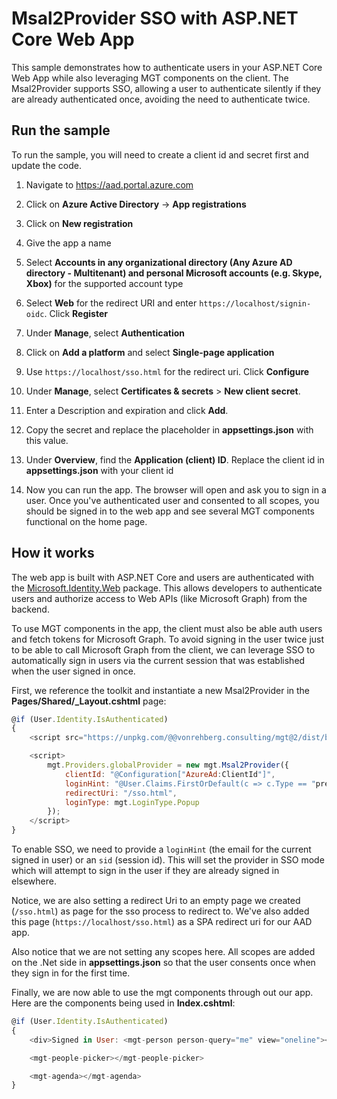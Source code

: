 # Msal2Provider SSO with ASP.NET Core Web App

This sample demonstrates how to authenticate users in your ASP.NET Core Web App while also leveraging MGT components on the client. The Msal2Provider supports SSO, allowing a user to authenticate silently if they are already authenticated once, avoiding the need to authenticate twice.

## Run the sample

To run the sample, you will need to create a client id and secret first and update the code.

1. Navigate to https://aad.portal.azure.com

1. Click on **Azure Active Directory** -> **App registrations**

1. Click on **New registration**

1. Give the app a name

1. Select **Accounts in any organizational directory (Any Azure AD directory - Multitenant) and personal Microsoft accounts (e.g. Skype, Xbox)** for the supported account type

1. Select **Web** for the redirect URI and enter `https://localhost/signin-oidc`. Click **Register**

1. Under **Manage**, select **Authentication**

1. Click on **Add a platform** and select **Single-page application**

1. Use `https://localhost/sso.html` for the redirect uri. Click **Configure**

1. Under **Manage**, select **Certificates & secrets** > **New client secret**.

1. Enter a Description and expiration and click **Add**.

1. Copy the secret and replace the placeholder in **appsettings.json** with this value.

1. Under **Overview**, find the **Application (client) ID**. Replace the client id in **appsettings.json** with your client id

1. Now you can run the app. The browser will open and ask you to sign in a user. Once you've authenticated user and consented to all scopes, you should be signed in to the web app and see several MGT components functional on the home page.

## How it works

The web app is built with ASP.NET Core and users are authenticated with the [Microsoft.Identity.Web](https://www.nuget.org/packages/Microsoft.Identity.Web) package. This allows developers to authenticate users and authorize access to Web APIs (like Microsoft Graph) from the backend.

To use MGT components in the app, the client must also be able auth users and fetch tokens for Microsoft Graph. To avoid signing in the user twice just to be able to call Microsoft Graph from the client, we can leverage SSO to automatically sign in users via the current session that was established when the user signed in once.

First, we reference the toolkit and instantiate a new Msal2Provider in the **Pages/Shared/_Layout.cshtml** page:

```js
@if (User.Identity.IsAuthenticated)
{
    <script src="https://unpkg.com/@@vonrehberg.consulting/mgt@2/dist/bundle/mgt-loader.js"></script>

    <script>
        mgt.Providers.globalProvider = new mgt.Msal2Provider({
            clientId: "@Configuration["AzureAd:ClientId"]",
            loginHint: "@User.Claims.FirstOrDefault(c => c.Type == "preferred_username")?.Value",
            redirectUri: "/sso.html",
            loginType: mgt.LoginType.Popup
        });
    </script>
}
```

To enable SSO, we need to provide a `loginHint` (the email for the current signed in user) or an `sid` (session id). This will set the provider in SSO mode which will attempt to sign in the user if they are already signed in elsewhere.

Notice, we are also setting a redirect Uri to an empty page we created (`/sso.html`) as page for the sso process to redirect to. We've also added this page (`https://localhost/sso.html`) as a SPA redirect uri for our AAD app.

Also notice that we are not setting any scopes here. All scopes are added on the .Net side in **appsettings.json** so that the user consents once when they sign in for the first time.

Finally, we are now able to use the mgt components through out our app. Here are the components being used in **Index.cshtml**:

```js
@if (User.Identity.IsAuthenticated)
{
    <div>Signed in User: <mgt-person person-query="me" view="oneline"></mgt-person></div>

    <mgt-people-picker></mgt-people-picker>

    <mgt-agenda></mgt-agenda>
}
```
